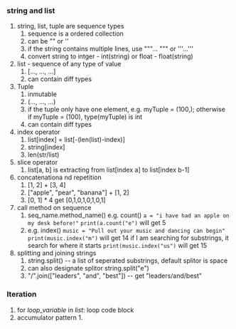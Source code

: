 ###  string and list
1. string, list, tuple are sequence types
	1. sequence is a ordered collection
	2. can be "" or '' 
	3. if the string contains multiple lines, use """... """ or '''...'''
	4. convert string to intger - int(string) or float - float(string)
2. list - sequence of any type of value
	1. [..., ..., ...]
	2. can contain diff types  
3. Tuple
	1. inmutable
	2. (..., ..., ...)
	3. if the tuple only have one element, e.g. myTuple = (100,); otherwise if myTuple = (100), type(myTuple) is int
	4. can contain diff types
4. index operator
	1. list[index] = list[-(len(list)-index)]
	2. string[index]
	3. len(str/list)
5. slice operator
	1. list[a, b] is extracting from list[index a] to list[index b-1]
6. concatenationa nd repetition
	1. [1, 2] + [3, 4] 
	2. ["apple", "pear", "banana"] + [1, 2]
	3. [0, 1] * 4 get [0,1,0,1,0,1,0,1]
7. call method on sequence
	1. seq_name.method_name() e.g. count()
	`a = "i have had an apple on my desk before!"`
	`print(a.count("e")` will get 5
	2. e.g. index()
	`music = "Pull out your music and dancing can begin"`
	`print(music.index("m")` will get 14
	if I am searching for substrings, it search for where it starts
	`print(music.index("us")` will get 15
8. splitting and joining strings
	1. string.split() -- a list of seperated substrings, default splitor is space
	2. can also designate splitor string.split("e")
	3. "/".join(["leaders", "and", "best"]) -- get "leaders/and/best"

### Iteration
1. for *loop_variable* in *list*:
	loop code block
2. accumulator pattern
	1. 